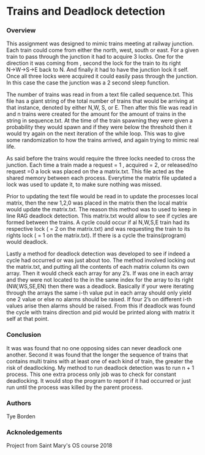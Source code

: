 # Trains and Deadlock detection

### Overview
This assignment was designed to mimic trains meeting at railway junction. Each train could come from
either the north, west, south or east. For a given train to pass through the junction it had to acquire 3
locks. One for the direction it was coming from , second the lock for the train to its right N→W→S→E
back to N. And finally it had to have the junction lock it self. Once all three locks were acquired it
could easily pass through the junction. In this case the case the junction was a 2 second sleep function.

The number of trains was read in from a text file called sequence.txt. This file has a giant string of the
total number of trains that would be arriving at that instance, denoted by either N,W, S, or E. Then after
this file was read in and n trains were created for the amount for the amount of trains in the string in
sequence.txt. At the time of the train spawning they were given a probability they would spawn and if
they were below the threshold then it would try again on the next iteration of the while loop. This was
to give some randomization to how the trains arrived, and again trying to mimic real life.

As said before the trains would require the three locks needed to cross the junction. Each time a train
made a request = 1 , acquired = 2, or released/no request =0 a lock was placed on the a matrix.txt. This
file acted as the shared memory between each process. Everytime the matrix file updated a lock was
used to update it, to make sure nothing was missed.

Prior to updating the text file would be read in to update the processes local matrix, then the new 1,2,0
was placed in the matrix then the local matrix would update the matrix.txt. The reason this method was
to used to keep in line RAG deadlock detection. This matrix.txt would allow to see if cycles are
formed between the trains. A cycle could occur if al N,W,S,E train had its respective lock ( = 2 on the
matrix.txt) and was requesting the train to its rights lock ( = 1 on the matrix.txt). If there is a cycle the
trains(program) would deadlock.

Lastly a method for deadlock detection was developed to see if indeed a cycle had occurred or was just
about too. The method involved locking out the matrix.txt, and putting all the contents of each matrix
column its own array. Then it would check each array for any 2’s. If was one in each array and they
were not located to the in the same index for the array to its right (NW,WS,SE,EN) then there was a
deadlock. Basically if your were iterating through the arrays the same i-th value put in each array
should only yield one 2 value or else no alarms should be raised. If four 2’s on different i-th values
arise then alarms should be raised. From this if deadlock was found the cycle with trains direction and
pid would be printed along with matrix it self at that point.

### Conclusion
It was was found that no one opposing sides can never deadlock one another. Second it was found that
the longer the sequence of trains that contains multi trains with at least one of each kind of train, the
greater the risk of deadlocking. My method to run deadlock detection was to run n + 1 process. This
one extra process only job was to check for constant deadlocking. It would stop the program to report if
it had occurred or just run until the process was killed by the parent process.

### Authors
Tye Borden

### Acknoledgements 
Project from Saint Mary's OS course 2018
